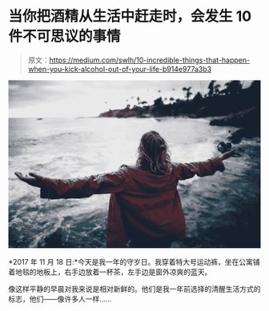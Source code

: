 # 当你把酒精从生活中赶走时，会发生 10 件不可思议的事情

> 原文：<https://medium.com/swlh/10-incredible-things-that-happen-when-you-kick-alcohol-out-of-your-life-b914e977a3b3>

![](img/01d6ba922d62b2cbef64ca14691d4fbb.png)

*2017 年 11 月 18 日:*今天是我一年的守岁日。我穿着特大号运动裤，坐在公寓铺着地毯的地板上，右手边放着一杯茶，左手边是窗外凉爽的蓝天。

像这样平静的早晨对我来说是相对新鲜的。他们是我一年前选择的清醒生活方式的标志，他们——像许多人一样……